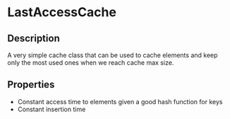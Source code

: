 # LastAccessCache

## Description
A very simple cache class that can be used to cache elements and keep only the most used ones when we reach cache max size.

## Properties
- Constant access time to elements given a good hash function for keys
- Constant insertion time


